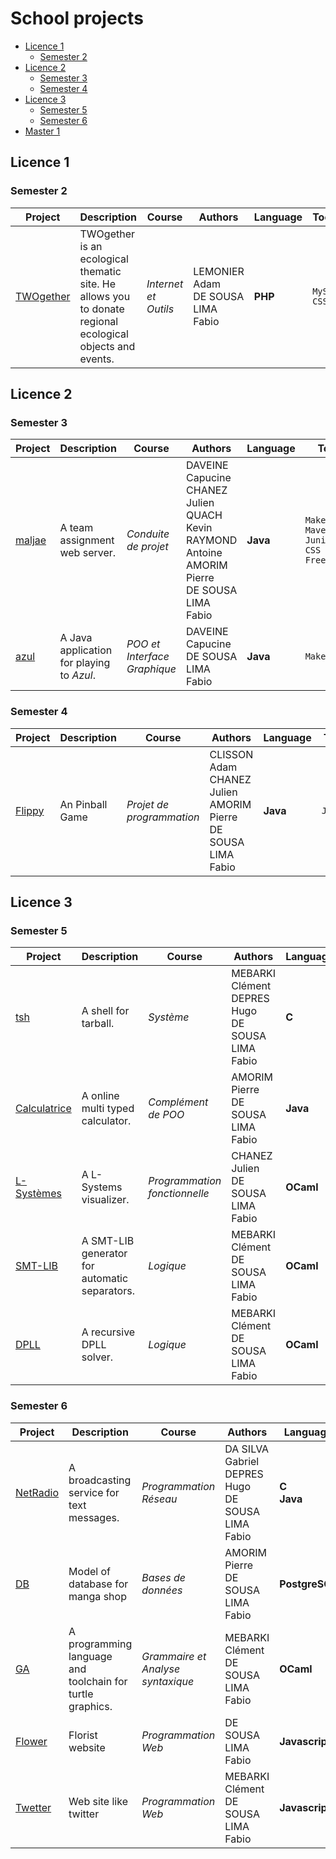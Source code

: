 # School projects

* [Licence 1](#licence-1)
	* [Semester 2](#semester-2)
* [Licence 2](#licence-2)
	* [Semester 3](#semester-3)
	* [Semester 4](#semester-4)
* [Licence 3](#licence-3)
	* [Semester 5](#semester-5)
	* [Semester 6](#semester-6)
* [Master 1](#master-1)


## Licence 1

### Semester 2

| Project | Description | Course | Authors | Language | Tools |
| ------- | ----------- | ------ | ------- | -------- | ----- |
| [TWOgether](https://gitlab.com/fdesousalima/l1-s2-twogether) | TWOgether is an ecological thematic site. He allows you to donate regional ecological objects and events. | *Internet et Outils*   | LEMONIER Adam <br> DE SOUSA LIMA Fabio | **PHP** | `MySQL` <br> `CSS` |

## Licence 2

### Semester 3

| Project | Description | Course | Authors | Language | Tools |
| ------- | ----------- | ------ | ------- | -------- | ----- |
| [maljae](https://gitlab.com/fdesousalima/l2-s3-maljae) | A team assignment web server. | *Conduite de projet* | DAVEINE Capucine <br> CHANEZ Julien <br> QUACH Kevin <br> RAYMOND Antoine <br> AMORIM Pierre <br> DE SOUSA LIMA Fabio | **Java** | `Makefile` <br> `Maven` <br> `Junit4` <br> `CSS` <br> `FreeMarker` | 
| [azul](https://gitlab.com/fdesousalima/l2-s3-azul) | A Java application for playing to *Azul*. | *POO et Interface Graphique* | DAVEINE Capucine <br> DE SOUSA LIMA Fabio | **Java** | `Makefile` |

### Semester 4

| Project | Description | Course | Authors | Language | Tools |
| ------- | ----------- | ------ | ------- | -------- | ----- |
| [Flippy](https://gitlab.com/fdesousalima/l2-s4-flippy) | An Pinball Game | *Projet de programmation* | CLISSON Adam <br> CHANEZ Julien <br> AMORIM Pierre <br> DE SOUSA LIMA Fabio | **Java** | `JavaFX` | 

## Licence 3

### Semester 5

| Project | Description | Course | Authors | Language | Tools |
| ------- | ----------- | ------ | ------- | -------- | ----- |
| [tsh](https://gitlab.com/fdesousalima/l3-s5-tsh) | A shell for tarball. | *Système* | MEBARKI Clément <br> DEPRES Hugo <br> DE SOUSA LIMA Fabio | **C**     | `Makefile` <br> `Docker` |
| [Calculatrice](https://gitlab.com/fdesousalima/l3-s5-calculatrice) | A online multi typed calculator. | *Complément de POO* | AMORIM Pierre <br> DE SOUSA LIMA Fabio | **Java**  | `Makefile` <br> `Maven` |
| [L-Systèmes](https://gitlab.com/fdesousalima/l3-s5-l-systemes) | A L-Systems visualizer. | *Programmation fonctionnelle* | CHANEZ Julien <br> DE SOUSA LIMA Fabio | **OCaml** | `Makefile` |
| [SMT-LIB](https://gitlab.com/fdesousalima/smt-lib) | A SMT-LIB generator for automatic separators. | *Logique* | MEBARKI Clément <br> DE SOUSA LIMA Fabio | **OCaml** | `Makefile` |
| [DPLL](https://gitlab.com/fdesousalima/l3-s5-dppl) | A recursive DPLL solver. | *Logique* | MEBARKI Clément <br> DE SOUSA LIMA Fabio | **OCaml** | `Makefile` |

### Semester 6

| Project | Description | Course | Authors | Language | Tools |
| ------- | ----------- | ------ | ------- | -------- | ----- |
| [NetRadio](https://gitlab.com/fdesousalima/netradio) | A broadcasting service for text messages. | *Programmation Réseau* | DA SILVA Gabriel <br> DEPRES Hugo <br> DE SOUSA LIMA Fabio | **C** <br> **Java** | `Makefile` |
| [DB](https://gitlab.com/fdesousalima/db) | Model of database for manga shop | *Bases de données* | AMORIM Pierre <br> DE SOUSA LIMA Fabio | **PostgreSQL** | `Python` |
| [GA](https://gitlab.com/fdesousalima/ga) | A programming language and toolchain for turtle graphics. | *Grammaire et Analyse syntaxique* | MEBARKI Clément <br> DE SOUSA LIMA Fabio | **OCaml** | `Make` <br> `Dune` <br> `Menhir` <br> `ocamllex` |
| [Flower](https://gitlab.com/fdesousalima/l6-s6-flower) | Florist website | *Programmation Web* | DE SOUSA LIMA Fabio | **Javascript** | `CSS` <br> `Express` <br> `MySQL` |
| [Twetter](https://gitlab.com/fdesousalima/l3-s6-tweeter) | Web site like twitter | *Programmation Web* | MEBARKI Clément <br> DE SOUSA LIMA Fabio | **Javascript** | `Vuejs` <br> `Express` <br>  `Boostrap` <br> `PostgreSQL` |

